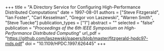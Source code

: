 +++
title = "A Directory Service for Configuring High-Performance Distributed Computations"
date = 1997-08-01
authors = ["Steve Fitzgerald", "Ian Foster", "Carl Kesselman", "Gregor von Laszewski", "Warren Smith", "Steve Tuecke"]
publication_types = ["1"]
abstract = ""
selected = "false"
publication = "*Proceedings of the 6th IEEE Symposium on High-Performance Distributed Computing*"
url_pdf = "https://github.com/laszewski/papers/blob/master/fitzgerald-hpdc97-mds.pdf"
doi = "10.1109/HPDC.1997.626445"
+++

